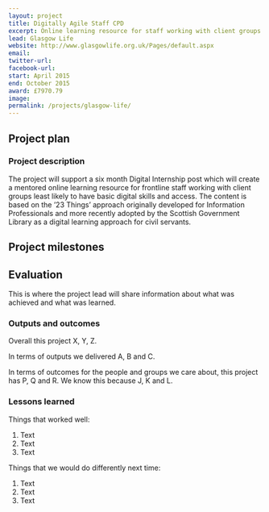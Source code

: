 ```yaml
---
layout: project
title: Digitally Agile Staff CPD
excerpt: Online learning resource for staff working with client groups least likely to have basic digital skills.
lead: Glasgow Life
website: http://www.glasgowlife.org.uk/Pages/default.aspx
email: 
twitter-url:
facebook-url: 
start: April 2015
end: October 2015
award: £7970.79
image:
permalink: /projects/glasgow-life/ 
---
```


## Project plan

### Project description

The project will support a six month Digital Internship post which will create a mentored online learning resource for frontline staff working with client groups least likely to have basic digital skills and access. The content is based on the ’23 Things’ approach originally developed for Information Professionals and more recently adopted by the Scottish Government Library as a digital learning approach for civil servants.


## Project milestones



## Evaluation

This is where the project lead will share information about what was achieved and what was learned.

### Outputs and outcomes

Overall this project X, Y, Z.

In terms of outputs we delivered A, B and C.

In terms of outcomes for the people and groups we care about, this project has P, Q and R. We know this because J, K and L.

### Lessons learned

Things that worked well:

1. Text
2. Text
3. Text

Things that we would do differently next time:

1. Text
2. Text
3. Text
